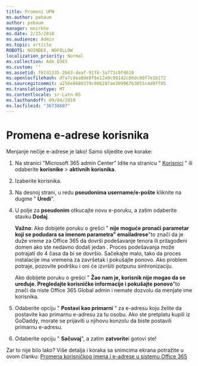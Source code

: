 ```yaml
---
title: Promeni UPN
ms.author: pebaum
author: pebaum
manager: mnirkhe
ms.date: 2/25/2018
ms.audience: Admin
ms.topic: article
ROBOTS: NOINDEX, NOFOLLOW
localization_priority: Normal
ms.collection: Adm_O365
ms.custom: ''
ms.assetid: f61d1335-2b63-4eaf-91f6-3a773c0fd610
ms.openlocfilehash: d7a7cdea8de8f6e12a9c98142c86dc80f7e1b172
ms.sourcegitcommit: a256e8680379c006287ae30996763051c4d9ff85
ms.translationtype: MT
ms.contentlocale: sr-Latn-RS
ms.lasthandoff: 09/04/2019
ms.locfileid: "36738607"
---
```

# <a name="change-a-users-email-address"></a>Promena e-adrese korisnika

Menjanje nečije e-adrese je lako! Samo slijedite ove korake:
  
1. Na stranici "Microsoft 365 admin Center" Idite na stranicu " [Korisnici](https://go.microsoft.com/fwlink/p/?linkid=834822) " ili odaberite **korisnike** \> **aktivnih korisnika**.
    
2. Izaberite korisnika.
    
3. Na desnoj strani, u redu **pseudonima username/e-pošte** kliknite na dugme " **Uredi**".
    
4. U polje za **pseudonim** otkucajte novu e-poruku, a zatim odaberite stavku **Dodaj**.
    
    **Važno**: Ako dobijete poruku o grešci " **nije moguće pronaći parametar koji se podudara sa imenom parametra" emailadrese**"to znači da je duže vreme za Office 365 da dovrši podešavanje tenora ili prilagođeni domen ako ste nedavno dodali jedan . Proces podešavanja može potrajati do 4 časa da bi se dovršio. Sačekajte malo, tako da proces instalacije ima vremena za završetak i pokušajte ponovo. Ako problem potraje, pozovite podršku i oni će izvršiti potpunu sinhronizaciju.
    
    Ako dobijete poruku o grešci " **Žao nam je, korisnik nije mogao da se uređuje. Pregledajte korisničke informacije i pokušajte ponovo**"to znači da niste Office 365 Global admin i nemate dozvolu da menjate ime korisnika.
    
5. Odaberite opciju " **Postavi kao primarni** " za e-adresu koju želite da postavite kao primarnu e-adresu za tu osobu. Ako ste pretplatu kupili iz GoDaddy, morate se prijaviti u njihovu konzolu da biste postavili primarnu e-adresu. 
    
6. Odaberite opciju " **Sačuvaj**", a zatim **zatvorite**i gotovi ste!
    
Zar to nije bilo lako? Više detalja i koraka sa snimcima ekrana potražite u ovom članku: [Promena korisničkog imena i e-adrese u sistemu Office 365](https://docs.microsoft.com/office365/admin/add-users/change-a-user-name-and-email-address)
  

